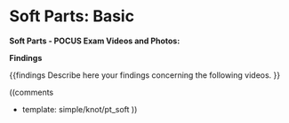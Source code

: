 # Soft Parts: Basic #

**Soft Parts - POCUS Exam Videos and Photos:**

**Findings**

{{findings
Describe here your findings concerning the following videos.
}}

((comments
* template: simple/knot/pt_soft
))
